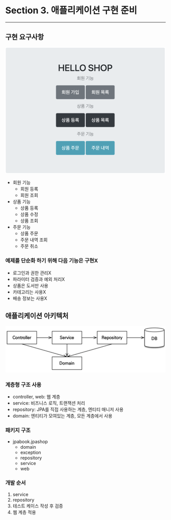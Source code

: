 # Section 3. 애플리케이션 구현 준비

---

## 구현 요구사항

![section3_1](./img/section3_1.png)

- 회원 기능
  - 회원 등록
  - 회원 조회
- 상품 기능
  - 상품 등록
  - 상품 수정
  - 상품 조회
- 주문 기능
  - 상품 주문
  - 주문 내역 조회
  - 주문 취소



### 예제를 단순화 하기 위해 다음 기능은 구현X

- 로그인과 권한 관리X
- 파라미터 검증과 예외 처리X
- 상품은 도서만 사용
- 카테고리는 사용X
- 배송 정보는 사용X



## 애플리케이션 아키텍처

![section3_2](./img/section3_2.png)

### 계층형 구조 사용

- controller, web: 웹 계층
- service: 비즈니스 로직, 트랜잭션 처리
- repository: JPA를 직접 사용하는 계층, 엔티티 매니저 사용
- domain: 엔티티가 모여있는 계층, 모든 계층에서 사용



### 패키지 구조

- jpabook.jpashop
  - domain
  - exception
  - repository
  - service
  - web



### 개발 순서

1. service
2. repository
3. 테스트 케이스 작성 후 검증
4. 웹 계층 적용

